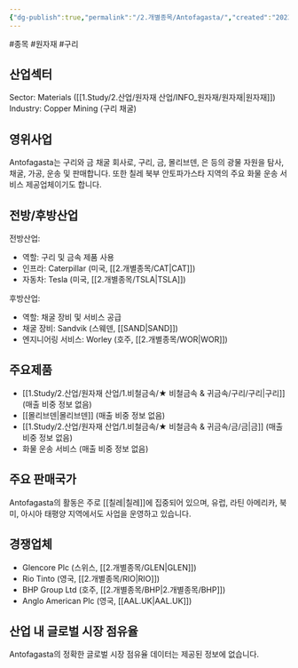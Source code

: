 ```yaml
---
{"dg-publish":true,"permalink":"/2.개별종목/Antofagasta/","created":"2023-05-31T11:05:34.032+09:00","updated":"2025-07-29T21:37:04.338+09:00"}
---
```


#종목 #원자재 #구리

## 산업섹터

Sector: Materials ([[1.Study/2.산업/원자재 산업/INFO_원자재/원자재\|원자재]])  
Industry: Copper Mining (구리 채굴)

## 영위사업

Antofagasta는 구리와 금 채굴 회사로, 구리, 금, 몰리브덴, 은 등의 광물 자원을 탐사, 채굴, 가공, 운송 및 판매합니다. 또한 칠레 북부 안토파가스타 지역의 주요 화물 운송 서비스 제공업체이기도 합니다.

## 전방/후방산업

전방산업:

- 역할: 구리 및 금속 제품 사용
- 인프라: Caterpillar (미국, [[2.개별종목/CAT\|CAT]])
- 자동차: Tesla (미국, [[2.개별종목/TSLA\|TSLA]])

후방산업:

- 역할: 채굴 장비 및 서비스 공급
- 채굴 장비: Sandvik (스웨덴, [[SAND\|SAND]])
- 엔지니어링 서비스: Worley (호주, [[2.개별종목/WOR\|WOR]])

## 주요제품

- [[1.Study/2.산업/원자재 산업/1.비철금속/★ 비철금속 & 귀금속/구리/구리\|구리]] (매출 비중 정보 없음)
- [[몰리브덴\|몰리브덴]] (매출 비중 정보 없음)
- [[1.Study/2.산업/원자재 산업/1.비철금속/★ 비철금속 & 귀금속/금/금\|금]] (매출 비중 정보 없음)
- 화물 운송 서비스 (매출 비중 정보 없음)

## 주요 판매국가

Antofagasta의 활동은 주로 [[칠레\|칠레]]에 집중되어 있으며, 유럽, 라틴 아메리카, 북미, 아시아 태평양 지역에서도 사업을 운영하고 있습니다.

## 경쟁업체

- Glencore Plc (스위스, [[2.개별종목/GLEN\|GLEN]])
- Rio Tinto (영국, [[2.개별종목/RIO\|RIO]])
- BHP Group Ltd (호주, [[2.개별종목/BHP\|2.개별종목/BHP]])
- Anglo American Plc (영국, [[AAL.UK\|AAL.UK]])

## 산업 내 글로벌 시장 점유율

Antofagasta의 정확한 글로벌 시장 점유율 데이터는 제공된 정보에 없습니다.